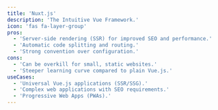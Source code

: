 ```yaml
---
title: 'Nuxt.js'
description: 'The Intuitive Vue Framework.'
icon: 'fas fa-layer-group'
pros:
  - 'Server-side rendering (SSR) for improved SEO and performance.'
  - 'Automatic code splitting and routing.'
  - 'Strong convention over configuration.'
cons:
  - 'Can be overkill for small, static websites.'
  - 'Steeper learning curve compared to plain Vue.js.'
useCases:
  - 'Universal Vue.js applications (SSR/SSG).'
  - 'Complex web applications with SEO requirements.'
  - 'Progressive Web Apps (PWAs).'
---
```

